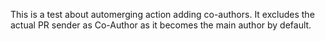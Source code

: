 This is a test about automerging action adding co-authors.
It excludes the actual PR sender as Co-Author as it becomes the main author by default.
